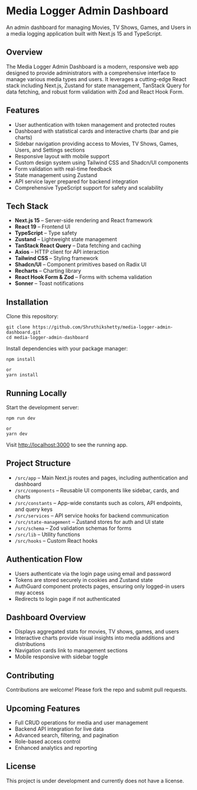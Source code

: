 # Media Logger Admin Dashboard

An admin dashboard for managing Movies, TV Shows, Games, and Users in a media logging application built with Next.js 15 and TypeScript.

## Overview

The Media Logger Admin Dashboard is a modern, responsive web app designed to provide administrators with a comprehensive interface to manage various media types and users. It leverages a cutting-edge React stack including Next.js, Zustand for state management, TanStack Query for data fetching, and robust form validation with Zod and React Hook Form.

## Features

- User authentication with token management and protected routes
- Dashboard with statistical cards and interactive charts (bar and pie charts)
- Sidebar navigation providing access to Movies, TV Shows, Games, Users, and Settings sections
- Responsive layout with mobile support
- Custom design system using Tailwind CSS and Shadcn/UI components
- Form validation with real-time feedback
- State management using Zustand
- API service layer prepared for backend integration
- Comprehensive TypeScript support for safety and scalability

## Tech Stack

- **Next.js 15** – Server-side rendering and React framework
- **React 19** – Frontend UI
- **TypeScript** – Type safety
- **Zustand** – Lightweight state management
- **TanStack React Query** – Data fetching and caching
- **Axios** – HTTP client for API interaction
- **Tailwind CSS** – Styling framework
- **Shadcn/UI** – Component primitives based on Radix UI
- **Recharts** – Charting library
- **React Hook Form & Zod** – Forms with schema validation
- **Sonner** – Toast notifications

## Installation

Clone this repository:

```
git clone https://github.com/Shruthikshetty/media-logger-admin-dashboard.git
cd media-logger-admin-dashboard
```

Install dependencies with your package manager:

```
npm install

or
yarn install
```

## Running Locally

Start the development server:

```
npm run dev

or
yarn dev
```

Visit [http://localhost:3000](http://localhost:3000) to see the running app.

## Project Structure

- `/src/app` – Main Next.js routes and pages, including authentication and dashboard
- `/src/components` – Reusable UI components like sidebar, cards, and charts
- `/src/constants` – App-wide constants such as colors, API endpoints, and query keys
- `/src/services` – API service hooks for backend communication
- `/src/state-management` – Zustand stores for auth and UI state
- `/src/schema` – Zod validation schemas for forms
- `/src/lib` – Utility functions
- `/src/hooks` – Custom React hooks

## Authentication Flow

- Users authenticate via the login page using email and password
- Tokens are stored securely in cookies and Zustand state
- AuthGuard component protects pages, ensuring only logged-in users may access
- Redirects to login page if not authenticated

## Dashboard Overview

- Displays aggregated stats for movies, TV shows, games, and users
- Interactive charts provide visual insights into media additions and distributions
- Navigation cards link to management sections
- Mobile responsive with sidebar toggle

## Contributing

Contributions are welcome! Please fork the repo and submit pull requests.

## Upcoming Features

- Full CRUD operations for media and user management
- Backend API integration for live data
- Advanced search, filtering, and pagination
- Role-based access control
- Enhanced analytics and reporting

## License

This project is under development and currently does not have a license.

